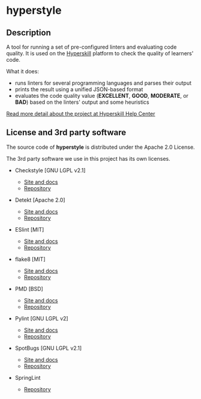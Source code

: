 # hyperstyle

## Description

A tool for running a set of pre-configured linters and evaluating code quality.
It is used on the [Hyperskill](https://hyperskill.org/) platform 
to check the quality of learners' code.

What it does:
* runs linters for several programming languages and parses their output
* prints the result using a unified JSON-based format
* evaluates the code quality value (**EXCELLENT**, **GOOD**, **MODERATE**, or **BAD**) 
based on the linters' output and some heuristics

[Read more detail about the project at Hyperskill Help Center](https://support.hyperskill.org/hc/en-us/articles/360049582712-Code-style-Code-quality)

## License and 3rd party software

The source code of **hyperstyle** is distributed under the Apache 2.0 License.

The 3rd party software we use in this project has its own licenses.

* Checkstyle [GNU LGPL v2.1]
    * [Site and docs](https://checkstyle.sourceforge.io/)
    * [Repository](https://github.com/checkstyle/checkstyle)

* Detekt [Apache 2.0]
    * [Site and docs](https://detekt.github.io/detekt/)
    * [Repository](https://github.com/detekt/detekt)

* ESlint [MIT]
    * [Site and docs](https://eslint.org/)
    * [Repository](https://github.com/eslint/eslint)
    
* flake8 [MIT]
    * [Site and docs](https://flake8.pycqa.org/en/latest/)
    * [Repository](https://github.com/PyCQA/flake8)

* PMD [BSD]
    * [Site and docs](https://pmd.github.io/)
    * [Repository](https://github.com/pmd/pmd)

* Pylint [GNU LGPL v2]
    * [Site and docs](https://www.pylint.org/)
    * [Repository](https://github.com/PyCQA/pylint)

* SpotBugs [GNU LGPL v2.1]
    * [Site and docs](https://spotbugs.github.io/)
    * [Repository](https://github.com/spotbugs/spotbugs)

* SpringLint
    * [Repository](https://github.com/mauricioaniche/springlint)
